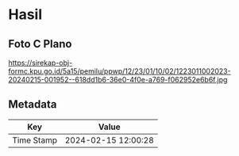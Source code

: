 # Hasil

## Foto C Plano

https://sirekap-obj-formc.kpu.go.id/5a15/pemilu/ppwp/12/23/01/10/02/1223011002023-20240215-001952--618dd1b6-36e0-4f0e-a769-f062952e6b6f.jpg


## Metadata

| Key        | Value               |
| ---------- | ------------------- |
| Time Stamp | 2024-02-15 12:00:28 |



